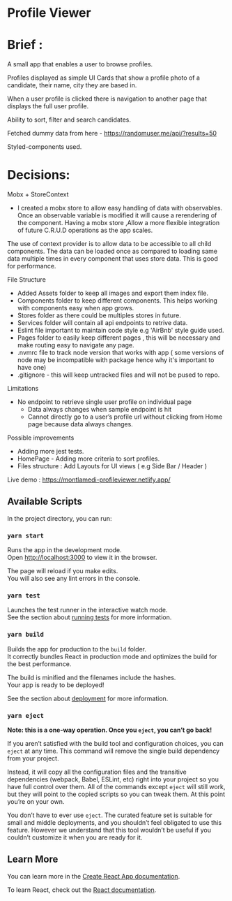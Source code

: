 # Profile Viewer

# Brief : 

A small app that enables a user to browse profiles.

Profiles  displayed as simple UI Cards that show a profile photo of a candidate, their name, city they are based in.

When  a user profile is clicked there is navigation to another page that displays the full user profile.

Ability to sort, filter and search candidates.

Fetched dummy data from here - https://randomuser.me/api/?results=50

Styled-components used.

# Decisions: 

Mobx + StoreContext

 - I created a mobx store to allow easy handling of data with observables. Once an observable variable is modified it will cause a rerendering of the component.
Having a mobx store ,Allow a more flexible integration of future C.R.U.D operations as the app scales.

The use of context provider is to allow data to be accessible to all child components.  The data can be loaded once as compared to loading same data multiple times in every component that uses store data. This is good for performance.

File Structure 
- Added Assets folder to keep all images and export them index file.
- Components folder to keep different components. This helps working with components easy when app grows.
- Stores folder as there could be multiples stores in future.
- Services folder will contain all api endpoints to retrive data.
- Eslint file important to maintain code style e.g 'AirBnb' style guide used.
- Pages folder to easily keep different pages , this will be necessary and make routing easy to navigate any page.
- .nvmrc file to track node version that works with app ( some versions of node may be incompatible with package hence why it's important to have one)
- .gitignore - this will keep untracked files and will not be pused to repo.

Limitations

- No endpoint to retrieve single user profile on individual page
  - Data always changes when sample endpoint is hit
  - Cannot directly go to a user’s profile url without clicking from Home page because data always changes.

Possible improvements 
  - Adding more jest tests.
  -  HomePage - Adding more criteria to sort profiles.
- Files structure : Add Layouts for UI views ( e.g Side Bar / Header ) 

Live demo : https://montlamedi-profileviewer.netlify.app/

## Available Scripts

In the project directory, you can run:

### `yarn start`

Runs the app in the development mode.\
Open [http://localhost:3000](http://localhost:3000) to view it in the browser.

The page will reload if you make edits.\
You will also see any lint errors in the console.

### `yarn test`

Launches the test runner in the interactive watch mode.\
See the section about [running tests](https://facebook.github.io/create-react-app/docs/running-tests) for more information.

### `yarn build`

Builds the app for production to the `build` folder.\
It correctly bundles React in production mode and optimizes the build for the best performance.

The build is minified and the filenames include the hashes.\
Your app is ready to be deployed!

See the section about [deployment](https://facebook.github.io/create-react-app/docs/deployment) for more information.

### `yarn eject`

**Note: this is a one-way operation. Once you `eject`, you can’t go back!**

If you aren’t satisfied with the build tool and configuration choices, you can `eject` at any time. This command will remove the single build dependency from your project.

Instead, it will copy all the configuration files and the transitive dependencies (webpack, Babel, ESLint, etc) right into your project so you have full control over them. All of the commands except `eject` will still work, but they will point to the copied scripts so you can tweak them. At this point you’re on your own.

You don’t have to ever use `eject`. The curated feature set is suitable for small and middle deployments, and you shouldn’t feel obligated to use this feature. However we understand that this tool wouldn’t be useful if you couldn’t customize it when you are ready for it.

## Learn More

You can learn more in the [Create React App documentation](https://facebook.github.io/create-react-app/docs/getting-started).

To learn React, check out the [React documentation](https://reactjs.org/).
